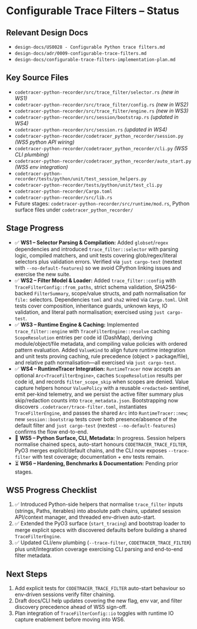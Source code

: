 # Configurable Trace Filters – Status

## Relevant Design Docs
- `design-docs/US0028 - Configurable Python trace filters.md`
- `design-docs/adr/0009-configurable-trace-filters.md`
- `design-docs/configurable-trace-filters-implementation-plan.md`

## Key Source Files
- `codetracer-python-recorder/src/trace_filter/selector.rs` *(new in WS1)*
- `codetracer-python-recorder/src/trace_filter/config.rs` *(new in WS2)*
- `codetracer-python-recorder/src/trace_filter/engine.rs` *(new in WS3)*
- `codetracer-python-recorder/src/session/bootstrap.rs` *(updated in WS4)*
- `codetracer-python-recorder/src/session.rs` *(updated in WS4)*
- `codetracer-python-recorder/codetracer_python_recorder/session.py` *(WS5 python API wiring)*
- `codetracer-python-recorder/codetracer_python_recorder/cli.py` *(WS5 CLI plumbing)*
- `codetracer-python-recorder/codetracer_python_recorder/auto_start.py` *(WS5 env integration)*
- `codetracer-python-recorder/tests/python/unit/test_session_helpers.py`
- `codetracer-python-recorder/tests/python/unit/test_cli.py`
- `codetracer-python-recorder/Cargo.toml`
- `codetracer-python-recorder/src/lib.rs`
- Future stages: `codetracer-python-recorder/src/runtime/mod.rs`, Python surface files under `codetracer_python_recorder/`

## Stage Progress
- ✅ **WS1 – Selector Parsing & Compilation:** Added `globset`/`regex` dependencies and introduced `trace_filter::selector` with parsing logic, compiled matchers, and unit tests covering glob/regex/literal selectors plus validation errors. Verified via `just cargo-test` (nextest with `--no-default-features`) so we avoid CPython linking issues and exercise the new suite.
- ✅ **WS2 – Filter Model & Loader:** Added `trace_filter::config` with `TraceFilterConfig::from_paths`, strict schema validation, SHA256-backed `FilterSummary`, scope/value structs, and path normalisation for `file:` selectors. Dependencies `toml` and `sha2` wired via `Cargo.toml`. Unit tests cover composition, inheritance guards, unknown keys, IO validation, and literal path normalisation; exercised using `just cargo-test`.
- ✅ **WS3 – Runtime Engine & Caching:** Implemented `trace_filter::engine` with `TraceFilterEngine::resolve` caching `ScopeResolution` entries per code id (DashMap), deriving module/object/file metadata, and compiling value policies with ordered pattern evaluation. Added `ValueKind` to align future runtime integration and unit tests proving caching, rule precedence (object > package/file), and relative path normalisation—all exercised via `just cargo-test`.
- ✅ **WS4 – RuntimeTracer Integration:** `RuntimeTracer` now accepts an optional `Arc<TraceFilterEngine>`, caches `ScopeResolution` results per code id, and records `filter_scope_skip` when scopes are denied. Value capture helpers honour `ValuePolicy` with a reusable `<redacted>` sentinel, emit per-kind telemetry, and we persist the active filter summary plus skip/redaction counts into `trace_metadata.json`. Bootstrapping now discovers `.codetracer/trace-filter.toml`, instantiates `TraceFilterEngine`, and passes the shared `Arc` into `RuntimeTracer::new`; new `session::bootstrap` tests cover both presence/absence of the default filter and `just cargo-test` (nextest `--no-default-features`) confirms the flow end-to-end.
- 🚧 **WS5 – Python Surface, CLI, Metadata:** In progress. Session helpers normalise chained specs, auto-start honours `CODETRACER_TRACE_FILTER`, PyO3 merges explicit/default chains, and the CLI now exposes `--trace-filter` with test coverage; documentation + env tests remain.
- ⏳ **WS6 – Hardening, Benchmarks & Documentation:** Pending prior stages.

## WS5 Progress Checklist
1. ✅ Introduced Python-side helpers that normalise `trace_filter` inputs (strings, Paths, iterables) into absolute path chains, updated session API/context manager, and threaded env-driven auto-start.
2. ✅ Extended the PyO3 surface (`start_tracing`) and bootstrap loader to merge explicit specs with discovered defaults before building a shared `TraceFilterEngine`.
3. ✅ Updated CLI/env plumbing (`--trace-filter`, `CODETRACER_TRACE_FILTER`) plus unit/integration coverage exercising CLI parsing and end-to-end filter metadata.

## Next Steps
1. Add explicit tests for `CODETRACER_TRACE_FILTER` auto-start behaviour so env-driven sessions verify filter chaining.
2. Draft docs/CLI help updates covering the new flag, env var, and filter discovery precedence ahead of WS5 sign-off.
3. Plan integration of `TraceFilterConfig::io` toggles with runtime IO capture enablement before moving into WS6.
